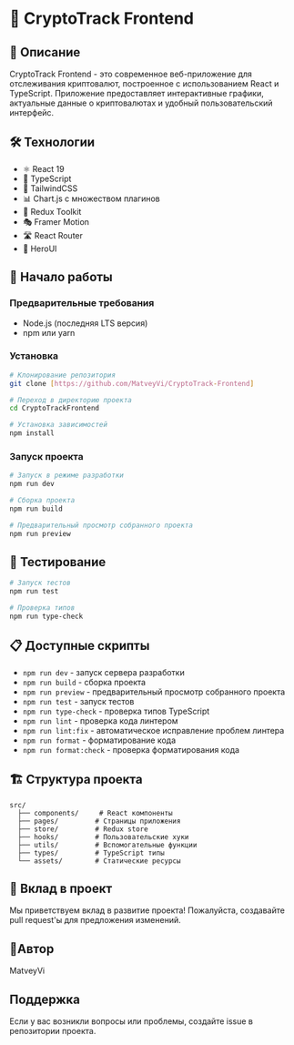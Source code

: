 # 🚀 CryptoTrack Frontend

## 📝 Описание
CryptoTrack Frontend - это современное веб-приложение для отслеживания криптовалют, построенное с использованием React и TypeScript. Приложение предоставляет интерактивные графики, актуальные данные о криптовалютах и удобный пользовательский интерфейс.

## 🛠 Технологии
- ⚛️ React 19
- 📘 TypeScript
- 🎨 TailwindCSS
- 📊 Chart.js с множеством плагинов
- 🔄 Redux Toolkit
- 🎭 Framer Motion
- 🛣️ React Router
- 📱 HeroUI

## 🚀 Начало работы

### Предварительные требования
- Node.js (последняя LTS версия)
- npm или yarn

### Установка
```bash
# Клонирование репозитория
git clone [https://github.com/MatveyVi/CryptoTrack-Frontend]

# Переход в директорию проекта
cd CryptoTrackFrontend

# Установка зависимостей
npm install
```

### Запуск проекта
```bash
# Запуск в режиме разработки
npm run dev

# Сборка проекта
npm run build

# Предварительный просмотр собранного проекта
npm run preview
```

## 🧪 Тестирование
```bash
# Запуск тестов
npm run test

# Проверка типов
npm run type-check
```

## 📋 Доступные скрипты
- `npm run dev` - запуск сервера разработки
- `npm run build` - сборка проекта
- `npm run preview` - предварительный просмотр собранного проекта
- `npm run test` - запуск тестов
- `npm run type-check` - проверка типов TypeScript
- `npm run lint` - проверка кода линтером
- `npm run lint:fix` - автоматическое исправление проблем линтера
- `npm run format` - форматирование кода
- `npm run format:check` - проверка форматирования кода

## 🏗️ Структура проекта
```
src/
  ├── components/     # React компоненты
  ├── pages/         # Страницы приложения
  ├── store/         # Redux store
  ├── hooks/         # Пользовательские хуки
  ├── utils/         # Вспомогательные функции
  ├── types/         # TypeScript типы
  └── assets/        # Статические ресурсы
```

## 🤝 Вклад в проект
Мы приветствуем вклад в развитие проекта! Пожалуйста, создавайте pull request'ы для предложения изменений.

## 👤Автор
MatveyVi

## Поддержка
Если у вас возникли вопросы или проблемы, создайте issue в репозитории проекта. 
